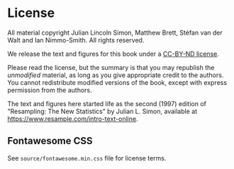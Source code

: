 # License

All material copyright Julian Lincoln Simon, Matthew Brett, Stéfan van der Walt
and Ian Nimmo-Smith.  All rights reserved.

We release the text and figures for this book under a [CC-BY-ND
license](https://creativecommons.org/licenses/by-nd/4.0).

Please read the license, but the summary is that you may republish the
*unmodified* material, as long as you give appropriate credit to the authors.
You cannot redistribute modified versions of the book, except with express
permission from the authors.

The text and figures here started life as the second (1997)
edition of "Resampling: The New Statistics" by Julian L. Simon, available at <https://www.resample.com/intro-text-online>.

## Fontawesome CSS

See `source/fontawesome.min.css` file for license terms.
